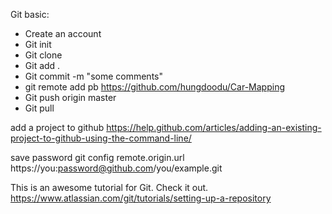 Git basic:

- Create an account
- Git init
- Git clone
- Git add .
- Git commit -m "some comments"
- git remote add pb https://github.com/hungdoodu/Car-Mapping
- Git push origin master
- Git pull

add a project to github
https://help.github.com/articles/adding-an-existing-project-to-github-using-the-command-line/

save password
git config remote.origin.url https://you:password@github.com/you/example.git

This is an awesome tutorial for Git. Check it out. 
https://www.atlassian.com/git/tutorials/setting-up-a-repository

